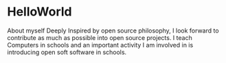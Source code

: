 # HelloWorld
About myself
Deeply Inspired by open source philosophy, I look forward to contribute as much as possible into open source projects.
I teach Computers in schools and an important activity I am involved in is introducing open soft software in schools.
